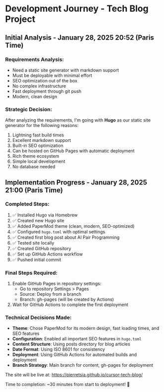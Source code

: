 # Development Journey - Tech Blog Project

## Initial Analysis - January 28, 2025 20:52 (Paris Time)

### Requirements Analysis:
- Need a static site generator with markdown support
- Must be deployable with minimal effort
- SEO optimization out of the box
- No complex infrastructure
- Fast deployment through git push
- Modern, clean design

### Strategic Decision:
After analyzing the requirements, I'm going with **Hugo** as our static site generator for the following reasons:
1. Lightning fast build times
2. Excellent markdown support
3. Built-in SEO optimization
4. Can be hosted on GitHub Pages with automatic deployment
5. Rich theme ecosystem
6. Simple local development
7. No database needed

## Implementation Progress - January 28, 2025 21:00 (Paris Time)

### Completed Steps:
1. ✅ Installed Hugo via Homebrew
2. ✅ Created new Hugo site
3. ✅ Added PaperMod theme (clean, modern, SEO-optimized)
4. ✅ Configured `hugo.toml` with optimal settings
5. ✅ Created first blog post about AI Pair Programming
6. ✅ Tested site locally
7. ✅ Created GitHub repository
8. ✅ Set up GitHub Actions workflow
9. ✅ Pushed initial commit

### Final Steps Required:
1. Enable GitHub Pages in repository settings:
   - Go to repository Settings > Pages
   - Source: Deploy from a branch
   - Branch: gh-pages (will be created by Actions)
2. Wait for GitHub Actions to complete the first deployment

### Technical Decisions Made:
- **Theme**: Chose PaperMod for its modern design, fast loading times, and SEO features
- **Configuration**: Enabled all important SEO features in `hugo.toml`
- **Content Structure**: Using posts directory for blog articles
- **Date Format**: Using ISO 8601 for consistency
- **Deployment**: Using GitHub Actions for automated builds and deployment
- **Branch Strategy**: Main branch for content, gh-pages for deployment

The site will be live at: https://pierretsia.github.io/cursor-tech-blog/

Time to completion: ~30 minutes from start to deployment! 🚀 